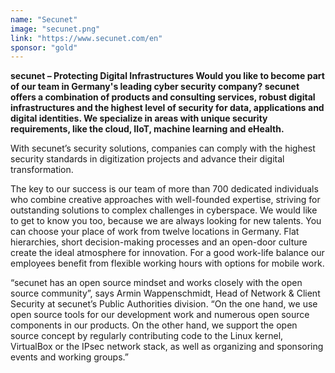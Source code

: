 ```yaml
---
name: "Secunet"
image: "secunet.png"
link: "https://www.secunet.com/en"
sponsor: "gold"
---
```


**secunet – Protecting Digital Infrastructures Would you like to become part of our team in Germany's leading cyber security company? secunet offers a combination of products and consulting services, robust digital infrastructures and the highest level of security for data, applications and digital identities. We specialize in areas with unique security requirements, like the cloud, IIoT, machine learning and eHealth.**

With secunet’s security solutions, companies can comply with the highest security standards in digitization projects and advance their digital transformation.

The key to our success is our team of more than 700 dedicated individuals who combine creative approaches with well-founded expertise, striving for outstanding solutions to complex challenges in cyberspace. We would like to get to know you too, because we are always looking for new talents. You can choose your place of work from twelve locations in Germany. Flat hierarchies, short decision-making processes and an open-door culture create the ideal atmosphere for innovation. For a good work-life balance our employees benefit from flexible working hours with options for mobile work.

“secunet has an open source mindset and works closely with the open source community”, says Armin Wappenschmidt, Head of Network & Client Security at secunet’s Public Authorities division. “On the one hand, we use open source tools for our development work and numerous open source components in our products. On the other hand, we support the open source concept by regularly contributing code to the Linux kernel, VirtualBox or the IPsec network stack, as well as organizing and sponsoring events and working groups.”
